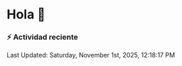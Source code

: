 # Hola 👋 

### :zap: Actividad reciente

<!--RECENT_ACTIVITY:start-->
<!--RECENT_ACTIVITY:end-->


<!--RECENT_ACTIVITY:last_update-->
Last Updated: Saturday, November 1st, 2025, 12:18:17 PM
<!--RECENT_ACTIVITY:last_update_end-->
